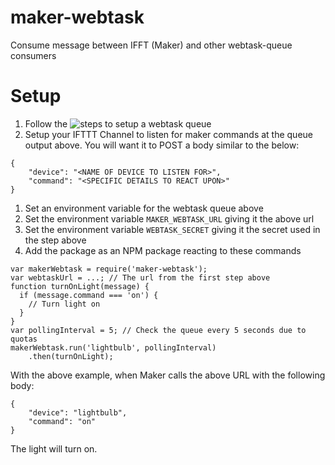 # maker-webtask
Consume message between IFFT (Maker) and other webtask-queue consumers

# Setup
1. Follow the ![steps to setup a webtask queue](https://github.com/rguerra712/webtask-queue/)
1. Setup your IFTTT Channel to listen for maker commands at the queue output above. You will want it to POST a body similar to the below:
```
{
    "device": "<NAME OF DEVICE TO LISTEN FOR>",
    "command": "<SPECIFIC DETAILS TO REACT UPON>"
}
```
1. Set an environment variable for the webtask queue above
  1. Set the environment variable `MAKER_WEBTASK_URL` giving it the above url
  1. Set the environment variable `WEBTASK_SECRET` giving it the secret used in the step above
1. Add the package as an NPM package reacting to these commands
```
var makerWebtask = require('maker-webtask');
var webtaskUrl = ...; // The url from the first step above
function turnOnLight(message) {
  if (message.command === 'on') {
    // Turn light on
  }
}
var pollingInterval = 5; // Check the queue every 5 seconds due to quotas
makerWebtask.run('lightbulb', pollingInterval)
    .then(turnOnLight);
```
With the above example, when Maker calls the above URL with the following body:
```
{
    "device": "lightbulb",
    "command": "on"
}
```
The light will turn on.
